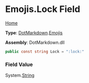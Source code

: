 # Emojis\.Lock Field

[Home](../../../README.md)

**Type**: [DotMarkdown](../../README.md)\.[Emojis](../README.md)

**Assembly**: DotMarkdown\.dll

```csharp
public const string Lock = ":lock:"
```

### Field Value

System\.[String](https://docs.microsoft.com/en-us/dotnet/api/system.string)